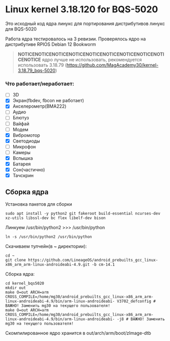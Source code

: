 # Linux kernel 3.18.120 for BQS-5020
Это исходный код ядра линукс для портирования дистрибутивов линукс для BQS-5020

Работа ядра тестировалось на 3 ревизии. Проверялось ядро на дистрибутиве RPIOS Debian 12 Bookworm

 > **NOTICENOTICENOTICENOTICENOTICENOTICENOTICENOTICENOTICENOTICE**
> ядро лучше не использовать, рекомендуется использовать 3.18.79 (https://github.com/MagAcademy30/kernel-3.18.79_bqs-5020)

### Что работает/неработает:
 + [ ] 3D
 + [x] Экран(fbdev, fbcon не работает)
 + [x] Акселерометр(BMA222)
 + [ ] Аудио
 + [ ] Блютуз
 + [ ] Вайфай
 + [ ] Модем
 + [x] Вибромотор
 + [x] Светодиоды
 + [ ] Микрофон
 + [ ] Камеры
 + [x] Вспышка
 + [x] Батарея
 + [x] Сон(частично)
 + [x] Тачскрин	
## Сборка ядра
Установка пакетов для сборки
```
sudo apt install -y python2 git fakeroot build-essential ncurses-dev xz-utils libssl-dev bc flex libelf-dev bison
```

Линкуем /usr/bin/python2 >>> /usr/bin/python
```
ln -s /usr/bin/python2 /usr/bin/python
```

Скачиваем тулчейн(в ~ директории):
```
cd ~
git clone https://github.com/LineageOS/android_prebuilts_gcc_linux-x86_arm_arm-linux-androideabi-4.9.git -b cm-14.1
```
Сборка ядра:
```
cd kernel_bqs5020
mkdir out
make O=out ARCH=arm CROSS_COMPILE=/home/mg30/android_prebuilts_gcc_linux-x86_arm_arm-linux-androideabi-4.9/bin/arm-linux-androideabi- V3702_defconfig # ВАЖНО! Заменить mg30 на текущего пользователя!
make O=out ARCH=arm CROSS_COMPILE=/home/mg30/android_prebuilts_gcc_linux-x86_arm_arm-linux-androideabi-4.9/bin/arm-linux-androideabi- -j8 # ВАЖНО! Заменить mg30 на текущего пользователя!
```

Скомпилированное ядро хранится в out/arch/arm/boot/zImage-dtb
